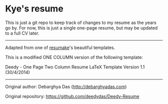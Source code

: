 # Kye's resume

This is just a git repo to keep track of changes to my resume as the years go
by. For now, this is just a single one-page resume, but may be updated to a full
CV later.

---

Adapted from one of [resumake](https://resumake.io/)'s beautiful templates.

This is a modified ONE COLUMN version of the following template:

Deedy - One Page Two Column Resume LaTeX Template Version 1.1 (30/4/2014)

---

Original author: Debarghya Das (http://debarghyadas.com)

Original repository: https://github.com/deedydas/Deedy-Resume
